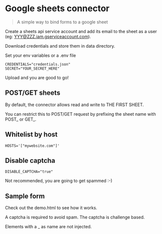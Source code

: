 # Google sheets connector

> A simple way to bind forms to a google sheet

Create a sheets api service account and add its email to the sheet as a user
(eg: YYY@ZZZ.iam.gserviceaccount.com).

Download credentials and store them in data directory.

Set your env variables or a .env file

```
CREDENTIALS="credentials.json"
SECRET="YOUR_SECRET_HERE"
```

Upload and you are good to go!

## POST/GET sheets

By default, the connector allows read and write to THE FIRST SHEET.

You can restrict this to POST/GET request by prefixing the sheet name with POST_ or GET_.

## Whitelist by host

```
HOSTS='["mywebsite.com"]'
```

## Disable captcha

```
DISABLE_CAPTCHA="true"
```

Not recommended, you are going to get spammed :-)

## Sample form

Check out the demo.html to see how it works.

A captcha is required to avoid spam. The captcha is challenge based.

Elements with a _ as name are not injected.